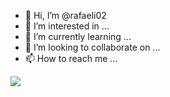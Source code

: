 - 👋 Hi, I’m @rafaeli02
- 👀 I’m interested in ...
- 🌱 I’m currently learning ...
- 💞️ I’m looking to collaborate on ...
- 📫 How to reach me ...

![](https://media1.giphy.com/media/hWhzyAxIu6rVS5AKbP/200w.gif?cid=790b761134w2gt7i8frd509a6kc1wxqkxuu2298pta2eemx2&ep=v1_gifs_search&rid=200w.gif&ct=g)
